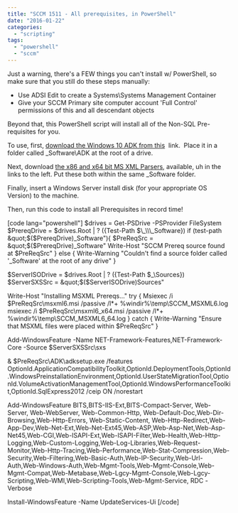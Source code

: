 ```yaml
---
title: "SCCM 1511 - All prerequisites, in PowerShell"
date: "2016-01-22"
categories: 
  - "scripting"
tags: 
  - "powershell"
  - "sccm"
---
```


Just a warning, there's a FEW things you can't install w/ PowerShell, so make sure that you still do these steps manually:

- Use ADSI Edit to create a Systems\\Systems Management Container
- Give your SCCM Primary site computer account 'Full Control' permissions of this and all descendant objects

Beyond that, this PowerShell script will install all of the Non-SQL Pre-requisites for you.

To use, first, [download the Windows 10 ADK from this](http://go.microsoft.com/fwlink/p/?LinkId=526740)  link.  Place it in a folder called \_Software\\ADK at the root of a drive.

Next, download [the x86 and x64 bit MS XML Parsers](https://www.microsoft.com/en-us/download/details.aspx?id=3988), available, uh in the links to the left. Put these both within the same \_Software folder.

Finally, insert a Windows Server install disk (for your appropriate OS Version) to the machine.

Then, run this code to install all Prerequisites in record time!

\[code lang="powershell"\] $drives = Get-PSDrive -PSProvider FileSystem $PrereqDrive = $drives.Root | ? ({Test-Path $\_\\\_Software}) if (test-path &quot;$($PrereqDrive)\_Software&quot;){ $PreReqSrc = &quot;$($PrereqDrive)\_Software&quot; Write-Host &quot;SCCM Prereq source found at $PreReqSrc&quot; } else { Write-Warning &quot;Couldn't find a source folder called '\_Software' at the root of any drive&quot; }

$ServerISODrive = $drives.Root | ? ({Test-Path $\_\\Sources}) $ServerSXSSrc = &quot;$($ServerISODrive)Sources&quot;

Write-Host &quot;Installing MSXML Prereqs...&quot; try { Msiexec /i $PreReqSrc\\msxml6.msi /passive /l\*+ %windir%\\temp\\SCCM\_MSXML6.log msiexec /i $PreReqSrc\\msxml6\_x64.msi /passive /l\*+ %windir%\\temp\\SCCM\_MSXML6\_64.log } catch { Write-Warning &quot;Ensure that MSXML files were placed within $PreReqSrc&quot; }

Add-WindowsFeature -Name NET-Framework-Features,NET-Framework-Core -Source $ServerSXSSrc\\sxs

&amp; $PreReqSrc\\ADK\\adksetup.exe /features OptionId.ApplicationCompatibilityToolkit,OptionId.DeploymentTools,OptionId.WindowsPreinstallationEnvironment,OptionId.UserStateMigrationTool,OptionId.VolumeActivationManagementTool,OptionId.WindowsPerformanceToolkit,OptionId.SqlExpress2012 /ceip ON /norestart

Add-WindowsFeature BITS,BITS-IIS-Ext,BITS-Compact-Server, Web-Server, Web-WebServer, Web-Common-Http, Web-Default-Doc,Web-Dir-Browsing,Web-Http-Errors, Web-Static-Content, Web-Http-Redirect,Web-App-Dev,Web-Net-Ext,Web-Net-Ext45,Web-ASP,Web-Asp-Net,Web-Asp-Net45,Web-CGI,Web-ISAPI-Ext,Web-ISAPI-Filter,Web-Health,Web-Http-Logging,Web-Custom-Logging,Web-Log-Libraries,Web-Request-Monitor,Web-Http-Tracing,Web-Performance,Web-Stat-Compression,Web-Security,Web-Filtering,Web-Basic-Auth,Web-IP-Security,Web-Url-Auth,Web-Windows-Auth,Web-Mgmt-Tools,Web-Mgmt-Console,Web-Mgmt-Compat,Web-Metabase,Web-Lgcy-Mgmt-Console,Web-Lgcy-Scripting,Web-WMI,Web-Scripting-Tools,Web-Mgmt-Service, RDC -Verbose

Install-WindowsFeature -Name UpdateServices-Ui \[/code\]

